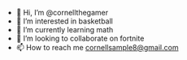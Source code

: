 - 👋 Hi, I’m @cornellthegamer
- 👀 I’m interested in basketball
- 🌱 I’m currently learning math
- 💞️ I’m looking to collaborate on fortnite
- 📫 How to reach me cornellsample8@gmail.com

<!---
cornellthegamer/cornellthegamer is a ✨ special ✨ repository because its `README.md` (this file) appears on your GitHub profile.
You can click the Preview link to take a look at your changes.
--->
